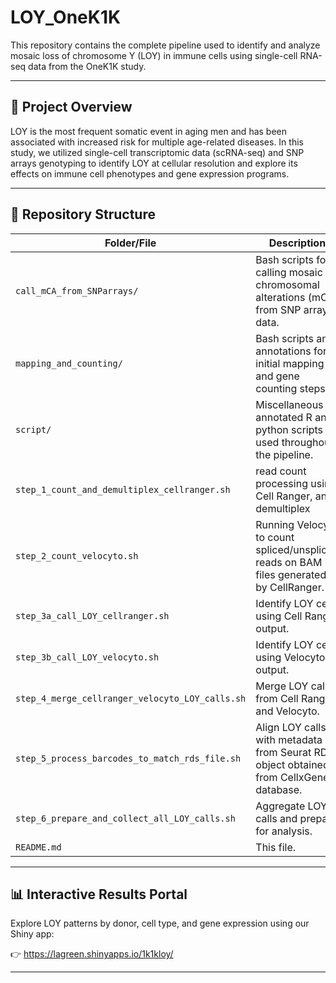 # LOY_OneK1K

This repository contains the complete pipeline used to identify and analyze mosaic loss of chromosome Y (LOY) in immune cells using single-cell RNA-seq data from the OneK1K study.

---

## 🔬 Project Overview

LOY is the most frequent somatic event in aging men and has been associated with increased risk for multiple age-related diseases. In this study, we utilized single-cell transcriptomic data (scRNA-seq) and SNP arrays genotyping to identify LOY at cellular resolution and explore its effects on immune cell phenotypes and gene expression programs.



---

## 📁 Repository Structure

| Folder/File | Description |
|-------------|-------------|
| `call_mCA_from_SNParrays/` | Bash scripts for calling mosaic chromosomal alterations (mCA) from SNP array data. |
| `mapping_and_counting/` | Bash scripts and annotations for initial mapping and gene counting steps. |
| `script/` | Miscellaneous annotated R and python scripts used throughout the pipeline. |
| `step_1_count_and_demultiplex_cellranger.sh` | read count processing using Cell Ranger, and demultiplex |
| `step_2_count_velocyto.sh` | Running Velocyto to count spliced/unspliced reads on BAM files generated by CellRanger. |
| `step_3a_call_LOY_cellranger.sh` | Identify LOY cells using Cell Ranger output. |
| `step_3b_call_LOY_velocyto.sh` | Identify LOY cells using Velocyto output. |
| `step_4_merge_cellranger_velocyto_LOY_calls.sh` | Merge LOY calls from Cell Ranger and Velocyto. |
| `step_5_process_barcodes_to_match_rds_file.sh` | Align LOY calls with metadata from Seurat RDS object obtained from CellxGene database. |
| `step_6_prepare_and_collect_all_LOY_calls.sh` | Aggregate LOY calls and prepare for analysis. |
| `README.md` | This file. |

---

## 📊 Interactive Results Portal

Explore LOY patterns by donor, cell type, and gene expression using our Shiny app:

👉 https://lagreen.shinyapps.io/1k1kloy/

---


